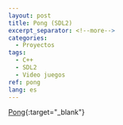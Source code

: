 ```yaml
---
layout: post
title: Pong (SDL2)
excerpt_separator: <!--more-->
categories:
  - Proyectos
tags:
  - C++ 
  - SDL2
  - Video juegos
ref: pong
lang: es
---
```


[Pong](https://github.com/azarrias/pong){:target="_blank"}
